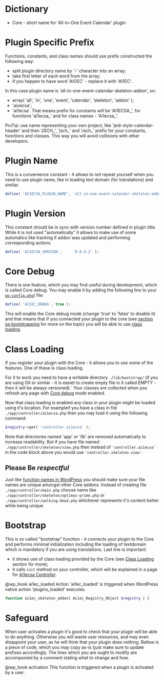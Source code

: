 Dictionary
==========
* Core - short name for 'All-in-One Event Calendar' plugin

Plugin Specific Prefix
======================
Functions, constants, and class names should use prefix constructed the
following way:
* split plugin directory name by '-' character into an array;
* take first letter of each word from the array;
* if you happen to have word 'AIOEC' - replace it with 'AI1EC'.

In this case plugin name is 'all-in-one-event-calendar-skeleton-addon', so:
* array( 'all', 'in', 'one', 'event', 'calendar', 'skeleton', 'addon' );
* 'aioecsa';
* 'ai1ecsa'.
That means prefix for constants will be 'AI1ECSA_', for functions 'ai1ecsa_'
and for class names - 'Ai1ecsa_'.

ProTip: use name representing your own project, like 'jedi-style-calendar-header'
and then 'JSCH_', 'jsch_' and 'Jsch_' prefix for your constants, functions and
classes. This way you will avoid collisions with other developers.

Plugin Name
===========
This is a convenience constant - it allows to not repeat yourself when you
need to use plugin name, like in loading text domain (for translations) and
similar.
```php
define( 'AI1ECSA_PLUGIN_NAME', 'all-in-one-event-calendar-skeleton-addon' );
```

Plugin Version
==============
This constant should be in sync with version number defined in plugin title.
While it is not used "automatically" it allows to make use of some automatics
like tracking if addon was updated and performing corresponding actions.
```php
define( 'AI1ECSA_VERSION',     '0.0.9.2' );
```

Core Debug
==========
There is one feature, which you may find useful during development, which is
called Core debug. You may enable it by adding the following line to your
[`wp-config.php`](http://codex.wordpress.org/Editing_wp-config.php)) file:
```php
define( 'AI1EC_DEBUG', true );
```
This will enable the Core debug mode (change 'true' to 'false' to disable it)
and that means that if you connected your plugin to the core (see
[section on bootstrapping](#bootstrap) for more on the topic) you will be able
to use [class loading](#class-loading).

Class Loading
=============
If you register your plugin with the Core - it allows you to use some of the
features. One of these is class loading.

For it to work you need to have a  writable directory `./lib/bootstrap/` (if
you are using Git or similar - it is easiet to create empty file in it called
EMPTY - then it will be always versioned).` Your classes are collected when
you refresh any page with [Core debug](#core-debug) mode enabled.

Now that class loading is enabled any class in your plugin might be loaded
using it's location.
For exampleif you have a class in file `./app/controller/ai1ecsa.php` then
you may load it using the following command:
```php
$registry->get( 'controller.ai1ecsa' );
```
Note that directories named 'app' or 'lib' are removed automatically to
increase readability. But if you have file named
`./app/controller/skeleton/view.php` then instead of `'controller.ai1ecsa'`
in the code block above you would use `'controller.skeleton.view'`.


Please Be *respectful*
----------------------
Just like [function names in WordPress](http://codex.wordpress.org/Writing_a_Plugin)
you should make sure your file names are unique amongst other Core addons.
Instead of creating file `./app/controller/main.php` choose name like
`./app/controller/skeleton/optimus-prime.php` or
`./app/controller/walking-dead.php` whichever represents it's content better
while being unique.

Bootstrap
=========
This is so called "bootstrap" function - it connects your plugin to the Core
and performs minimal initialization including the loading of textdomain which
is mandatory if you are using translations.
Last line is important:
* it shows use of class loading provided by the Core (see
[Class Loading](#class-loading) section for more);
* it calls `init` method on your controller, which will be explained in
a page for [Ai1ecsa Controller](ai1ecsa.md).

@wp_hook ai1ec_loaded Action 'ai1ec_loaded' is triggered when WordPress native
action 'plugins_loaded' executes.
```php
function ai1ec_skeleton_addon( Ai1ec_Registry_Object $registry ) {
```

Safeguard
=========
When user activates a plugin it's good to check that your plugin will be able
to do anything. Otherwise you will waste user resources, and may even
disappoint your user, as he will think that your plugin does nothing.
Bellow is a piece of code, which you may copy as-is (just make sure to update
prefixes accordingly. The lines which you are ought to modify are accomponied
by a comment stating what to change and how.

@wp_hook activation This function is triggered when a plugin is activated by
a user.